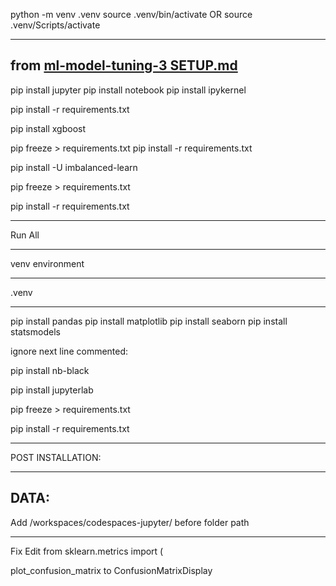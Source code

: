 python -m venv .venv
source .venv/bin/activate
OR
source .venv/Scripts/activate

------------------------------

from [ml-model-tuning-3 SETUP.md](https://raw.githubusercontent.com/CoderSales/ml-model-tuning-3/main/SETUP.md?token=GHSAT0AAAAAABZB25MXXA5H5SKFVFUXQTYSZBDCQGA)
------------------------------

<ignore requirements.txt>

pip install jupyter
pip install notebook
pip install ipykernel

pip install -r requirements.txt

pip install xgboost

pip freeze > requirements.txt
pip install -r requirements.txt

pip install -U imbalanced-learn

pip freeze > requirements.txt

pip install -r requirements.txt

------------------------------

 Run All

 ------------------------------

 venv environment

 ------------------------------

 .venv

 ------------------------------

 pip install pandas
 pip install matplotlib
 pip install seaborn
 pip install statsmodels

ignore next line commented: 
<!-- comment nb-black -->

pip install nb-black

pip install jupyterlab

pip freeze > requirements.txt

pip install -r requirements.txt

------------------------------

POST INSTALLATION:

------------------------------

DATA:
------------------------------

Add
/workspaces/codespaces-jupyter/
before folder path

------------------------------

Fix 
Edit
from sklearn.metrics import (

plot_confusion_matrix
to 
ConfusionMatrixDisplay